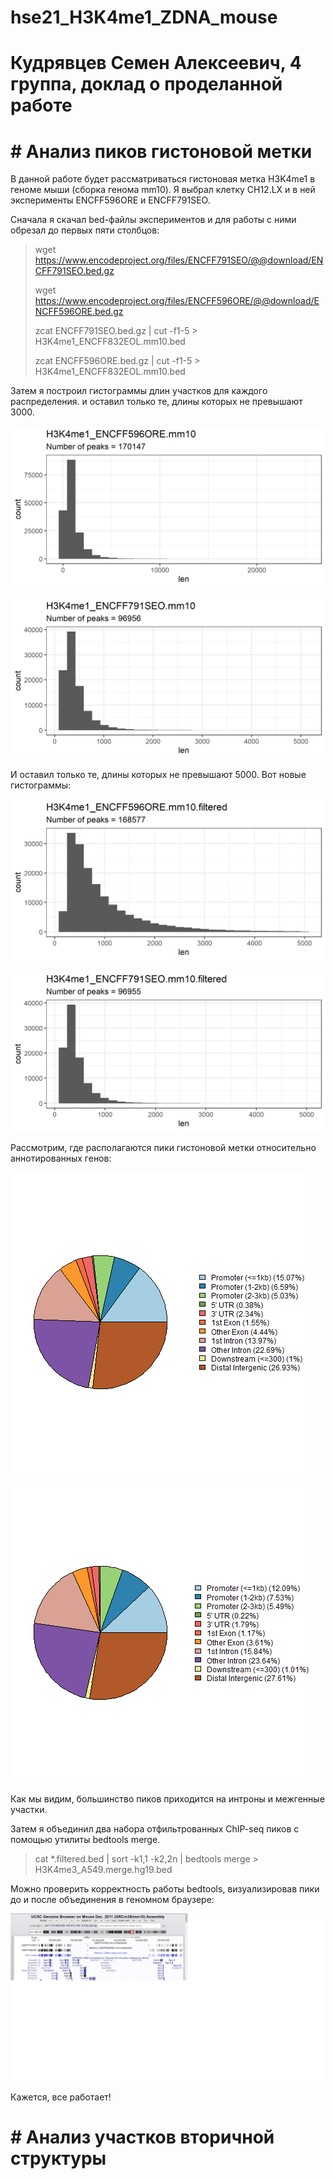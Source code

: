 # hse21_H3K4me1_ZDNA_mouse

#  Кудрявцев Семен Алексеевич, 4 группа, доклад о проделанной работе
# # Анализ пиков гистоновой метки
В данной работе будет рассматриваться гистоновая метка H3K4me1 в геноме мыши (сборка генома mm10).
Я выбрал клетку CH12.LX и в ней эксперименты ENCFF596ORE и ENCFF791SEO.

Сначала я скачал bed-файлы экспериментов и для работы с ними обрезал до первых пяти столбцов:
> wget https://www.encodeproject.org/files/ENCFF791SEO/@@download/ENCFF791SEO.bed.gz
> 
> wget https://www.encodeproject.org/files/ENCFF596ORE/@@download/ENCFF596ORE.bed.gz
> 
> zcat ENCFF791SEO.bed.gz  |  cut -f1-5 > H3K4me1_ENCFF832EOL.mm10.bed
> 
> zcat ENCFF596ORE.bed.gz  |  cut -f1-5 > H3K4me1_ENCFF832EOL.mm10.bed

Затем я построил гистограммы длин участков для каждого распределения. и оставил только те, длины которых не превышают 3000.

![hist1](results/len_hist.H3K4me1_ENCFF596ORE.mm10.png "Для ENCFF596ORE")​

![hist2](results/len_hist.H3K4me1_ENCFF791SEO.mm10.png "Для ENCFF791SEO")​

И оставил только те, длины которых не превышают 5000. Вот новые гистограммы:

![hist3](results/len_hist.H3K4me1_ENCFF596ORE.mm10.filtered.png "Для ENCFF596ORE")​

![hist4](results/len_hist.H3K4me1_ENCFF791SEO.mm10.filtered.png "Для ENCFF791SEO")​

Рассмотрим, где располагаются пики гистоновой метки относительно аннотированных генов:


![pie1](results/chip_seeker.H3K4me1_ENCFF596ORE.mm10.filtered.plotAnnoPie.png "Для ENCFF596ORE")​

![pie2](results/chip_seeker.H3K4me1_ENCFF791SEO.mm10.filtered.plotAnnoPie.png "Для ENCFF791SEO")​

Как мы видим, большинство пиков приходится на интроны и межгенные участки.


Затем я объединил два набора отфильтрованных ChIP-seq пиков с помощью утилиты bedtools merge.

>cat  *.filtered.bed  |   sort -k1,1 -k2,2n   |   bedtools merge   >  H3K4me3_A549.merge.hg19.bed 

Можно проверить корректность работы bedtools, визуализировав пики до и после объединения в геномном браузере:

![browser](results/genome_browser_pic.png "Пики двух экспериментов и объединения")​

Кажется, все работает!

# # Анализ участков вторичной структуры
